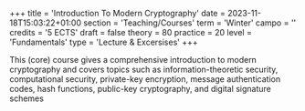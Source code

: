+++
title = 'Introduction To Modern Cryptography'
date = 2023-11-18T15:03:22+01:00
section = 'Teaching/Courses'
term = 'Winter'
campo = ''
credits = '5 ECTS'
draft = false
theory = 80
practice = 20
level = 'Fundamentals'
type = 'Lecture & Excersises'
+++

This (core) course gives a comprehensive introduction to modern cryptography and covers topics such as information-theoretic security, computational security, private-key encryption, message authentication codes, hash functions, public-key cryptography, and digital signature schemes